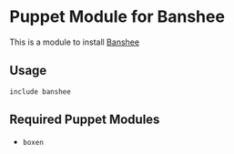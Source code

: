 # Puppet Module for Banshee

This is a module to install [Banshee](http://banshee.fm)

## Usage

```puppet
include banshee
```

## Required Puppet Modules

* `boxen`
